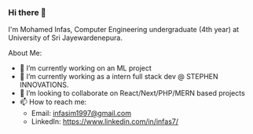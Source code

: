 ### Hi there 👋

I'm Mohamed Infas, Computer Engineering undergraduate (4th year) at University of Sri Jayewardenepura.

About Me:

- 🔭 I’m currently working on an ML project
- 🌱 I’m currently working as a intern full stack dev @ STEPHEN INNOVATIONS.
- 👯 I’m looking to collaborate on React/Next/PHP/MERN based projects
- 📫 How to reach me: 
     -  Email: infasim1997@gmail.com
     -  LinkedIn: https://www.linkedin.com/in/infas7/

